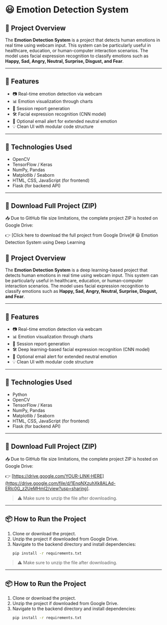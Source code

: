 # 😃 Emotion Detection System 

## 📌 Project Overview

The **Emotion Detection System** is a  project that detects human emotions in real time using webcam input. This system can be particularly useful in healthcare, education, or human-computer interaction scenarios. The model uses facial expression recognition to classify emotions such as **Happy, Sad, Angry, Neutral, Surprise, Disgust, and Fear**.

---

## 🧠 Features

- 📷 Real-time emotion detection via webcam
- 📊 Emotion visualization through charts
- 📁 Session report generation
- 🛠️ Facial expression recognition (CNN model)
- 📨 Optional email alert for extended neutral emotion
- 💡 Clean UI with modular code structure

---

## 🚀 Technologies Used

- OpenCV
- TensorFlow / Keras
- NumPy, Pandas
- Matplotlib / Seaborn
- HTML, CSS, JavaScript (for frontend)
- Flask (for backend API)

---

## 🔗 Download Full Project (ZIP)

📥 Due to GitHub file size limitations, the complete project ZIP is hosted on Google Drive:

👉 [Click here to download the full project from Google Drive]# 😃 Emotion Detection System using Deep Learning

## 📌 Project Overview

The **Emotion Detection System** is a deep learning-based project that detects human emotions in real time using webcam input. This system can be particularly useful in healthcare, education, or human-computer interaction scenarios. The model uses facial expression recognition to classify emotions such as **Happy, Sad, Angry, Neutral, Surprise, Disgust, and Fear**.

---

## 🧠 Features

- 📷 Real-time emotion detection via webcam
- 📊 Emotion visualization through charts
- 📁 Session report generation
- 🛠️ Deep learning-based facial expression recognition (CNN model)
- 📨 Optional email alert for extended neutral emotion
- 💡 Clean UI with modular code structure

---

## 🚀 Technologies Used

- Python
- OpenCV
- TensorFlow / Keras
- NumPy, Pandas
- Matplotlib / Seaborn
- HTML, CSS, JavaScript (for frontend)
- Flask (for backend API)

---

## 🔗 Download Full Project (ZIP)

📥 Due to GitHub file size limitations, the complete project ZIP is hosted on Google Drive:

👉 [https://drive.google.com/YOUR-LINK-HERE](https://drive.google.com/file/d/1EnqNXzuhXk8ALAd-ERlc0G_z2UeMHmI2/view?usp=sharing].

> ⚠️ Make sure to unzip the file after downloading.

---

## 📦 How to Run the Project

1. Clone or download the project.
2. Unzip the project if downloaded from Google Drive.
3. Navigate to the backend directory and install dependencies:
   ```bash
   pip install -r requirements.txt


> ⚠️ Make sure to unzip the file after downloading.

---

## 📦 How to Run the Project

1. Clone or download the project.
2. Unzip the project if downloaded from Google Drive.
3. Navigate to the backend directory and install dependencies:
   ```bash
   pip install -r requirements.txt

